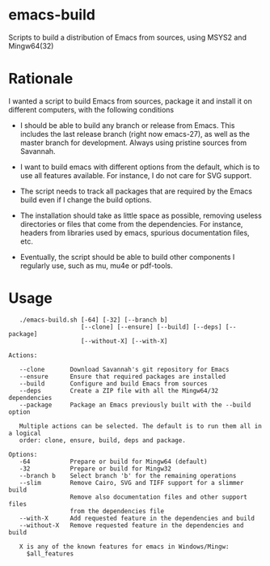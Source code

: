 # emacs-build

Scripts to build a distribution of Emacs from sources, using MSYS2 and Mingw64(32)

# Rationale

I wanted a script to build Emacs from sources, package it and install it on
different computers, with the following conditions

- I should be able to build any branch or release from Emacs. This includes
  the last release branch (right now emacs-27), as well as the master branch
  for development. Always using pristine sources from Savannah.

- I want to build emacs with different options from the default, which is to
  use all features available. For instance, I do not care for SVG support.

- The script needs to track all packages that are required by the Emacs build
  even if I change the build options.

- The installation should take as little space as possible, removing useless
  directories or files that come from the dependencies. For instance, headers
  from libraries used by emacs, spurious documentation files, etc.

- Eventually, the script should be able to build other components I regularly
  use, such as mu, mu4e or pdf-tools.

# Usage

````
   ./emacs-build.sh [-64] [-32] [--branch b]
                    [--clone] [--ensure] [--build] [--deps] [--package]
                    [--without-X] [--with-X]

Actions:

   --clone       Download Savannah's git repository for Emacs
   --ensure      Ensure that required packages are installed
   --build       Configure and build Emacs from sources
   --deps        Create a ZIP file with all the Mingw64/32 dependencies
   --package     Package an Emacs previously built with the --build option

   Multiple actions can be selected. The default is to run them all in a logical
   order: clone, ensure, build, deps and package.

Options:
   -64           Prepare or build for Mingw64 (default)
   -32           Prepare or build for Mingw32
   --branch b    Select branch 'b' for the remaining operations
   --slim        Remove Cairo, SVG and TIFF support for a slimmer build
                 Remove also documentation files and other support files
                 from the dependencies file
   --with-X      Add requested feature in the dependencies and build
   --without-X   Remove requested feature in the dependencies and build

   X is any of the known features for emacs in Windows/Mingw:
     $all_features
````

